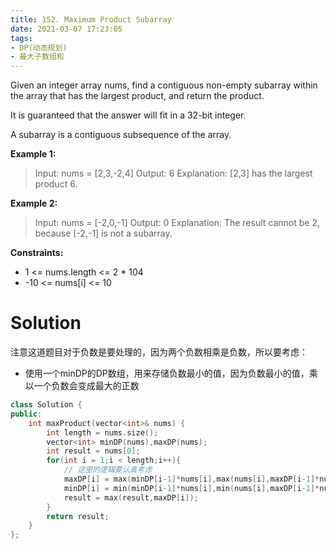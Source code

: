 ```yaml
---
title: 152. Maximum Product Subarray
date: 2021-03-07 17:23:05
tags:
- DP(动态规划)
- 最大子数组和
---
```


Given an integer array nums, find a contiguous non-empty subarray within the array that has the largest product, and return the product.

It is guaranteed that the answer will fit in a 32-bit integer.

A subarray is a contiguous subsequence of the array.

 <!-- more -->

**Example 1:**

> Input: nums = [2,3,-2,4]
> Output: 6
> Explanation: [2,3] has the largest product 6.

**Example 2:**

> Input: nums = [-2,0,-1]
> Output: 0
> Explanation: The result cannot be 2, because [-2,-1] is not a subarray.

**Constraints:**

- 1 <= nums.length <= 2 * 104
- -10 <= nums[i] <= 10

# Solution

注意这道题目对于负数是要处理的，因为两个负数相乘是负数，所以要考虑：

- 使用一个minDP的DP数组，用来存储负数最小的值，因为负数最小的值，乘以一个负数会变成最大的正数

```c++
class Solution {
public:
    int maxProduct(vector<int>& nums) {
        int length = nums.size();
        vector<int> minDP(nums),maxDP(nums);
        int result = nums[0];
        for(int i = 1;i < length;i++){
            // 这里的逻辑要认真考虑
            maxDP[i] = max(minDP[i-1]*nums[i],max(nums[i],maxDP[i-1]*nums[i]));
            minDP[i] = min(minDP[i-1]*nums[i],min(nums[i],maxDP[i-1]*nums[i]));
            result = max(result,maxDP[i]);
        }
        return result;
    }
};
```
